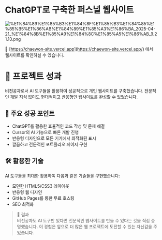 
# ChatGPT로 구축한 퍼스널 웹사이트 


![%E1%84%89%E1%85%B3%E1%84%8F%E1%85%B3%E1%84%85%E1%85%B5%E1%86%AB%E1%84%89%E1%85%A3%E1%86%BA_2025-04-21_%E1%84%8B%E1%85%A9%E1%84%8C%E1%85%A5%E1%86%AB_9.21.10.png](https://prod-files-secure.s3.us-west-2.amazonaws.com/21f139c9-bf9f-4b93-9524-b69d1e4ed145/cce7abc7-f4a9-4f13-b657-e35eb0d10af2/%E1%84%89%E1%85%B3%E1%84%8F%E1%85%B3%E1%84%85%E1%85%B5%E1%86%AB%E1%84%89%E1%85%A3%E1%86%BA_2025-04-21_%E1%84%8B%E1%85%A9%E1%84%8C%E1%85%A5%E1%86%AB_9.21.10.png?X-Amz-Algorithm=AWS4-HMAC-SHA256&X-Amz-Content-Sha256=UNSIGNED-PAYLOAD&X-Amz-Credential=ASIAZI2LB466YYEGROFW%2F20250504%2Fus-west-2%2Fs3%2Faws4_request&X-Amz-Date=20250504T081224Z&X-Amz-Expires=3600&X-Amz-Security-Token=IQoJb3JpZ2luX2VjEGYaCXVzLXdlc3QtMiJHMEUCIQD343wV2BxoQCNjClgSTtT1mtK37OEcAhHDt0ZzVXBH%2FQIgXl%2FkFHyh%2BnX4lOQS58YEJM8kVd1eQ%2FFpSqkTO4%2Baj24qiAQI%2F%2F%2F%2F%2F%2F%2F%2F%2F%2F%2F%2FARAAGgw2Mzc0MjMxODM4MDUiDNZOWwlxdS4WO2es%2BircA%2Bj4oF6Xqi8H61bOvEzO%2B84wByN3dpC2F%2Bu3agR11aRo1bGW0fRwUaFiN1eT%2Fl06ELKS%2BORgwKjfBG5nR6pUYf6fd238mJ7GRMcnvumFeKLHq6ylJZRwBlXB0WoqU8UEtlCDm44VxzryN5rsQoJwS6OicmAsYdh6eCK1N0iX9y8DPGFQTMdo%2FZJZ8jQsx283xYHYSifEU%2FuEfX8lE7ou9j6OIttFCY7j85DvyTRl%2BYzXlLV2ja5hnZhDGfNBz07hXeJjJf0Z7n1yWwRkzrdE83SOEUWhvYoZdfNXVrhdxzTDRvTq5orFs9Q%2FDvTAajFSGCWHsJ%2Bgeh1PCljAyjkbeB00ya%2FOKSb4xZn85HTG8b5ZRpwh4gPh9yuqF9mj4oO8woVbykKqQX2yavp4wc8MiryfLkGy4El6nrh2nRMPJsHNoetO9W88%2F9qQYK5jxnt%2F83fM6dAF%2BB1%2BO0H8tLBDNfI9b83hXA%2Fp3NU1XaiqNMnMwk5gGCD0m5IJZCWVLu38dDF1nLTjfviKN%2FmAIge7e%2BNlHtO%2BMtcZpvEG3EzGzleY4M2chP06Mw7aCRFqNtoDqjTZJJUM7VGMWJayurmHb1FFm4pUoUg%2BhfHNmYwWs4G46Xht92Jo9WkeWep3MJ3%2F28AGOqUBbaEuKX7k7OH4WHm48T3Eq4%2FzLDhVxN0896eyXsPQg4aVzyn5EmVnUUYucXOdLIaKT%2F26fF%2BuV9OGPcRf9ws%2B5dHwVyhbptSFYlgds5c5tD%2F%2BlRh2EcIVboK14eUNK3T%2FCEdN3ULrZmP8YHyRS9EKIZBCGNeGiJHD%2B3w%2FD6hc5JwMZotHMkPNhuUqpWGJpMHpDAjX8O6lQ7gIOuIOgku7jr5KTLhC&X-Amz-Signature=a93ad8e01048bb1fd453624244a28b199b09496dcfaa4e8b802b82c5b8c8a6a2&X-Amz-SignedHeaders=host&x-id=GetObject)


🔗 [https://chaewon-site.vercel.app](https://chaewon-site.vercel.app/) 에서 웹사이트를 확인하실 수 있습니다.


# 🌟 프로젝트 성과


비전공자로서 AI 도구들을 활용하여 성공적으로 개인 웹사이트를 구축했습니다. 전문적인 개발 지식 없이도 현대적이고 반응형인 웹사이트를 완성할 수 있었습니다.


## 💪 주요 성공 포인트

- ChatGPT를 활용한 효율적인 코드 작성 및 문제 해결
- Cursor의 AI 기능으로 빠른 개발 진행
- 반응형 디자인으로 모든 기기에서 최적화된 표시
- 깔끔하고 전문적인 포트폴리오 페이지 구현

## 🛠 활용한 기술


AI 도구들을 최대한 활용하여 다음과 같은 기술들을 구현했습니다:

- 모던한 HTML5/CSS3 레이아웃
- 반응형 웹 디자인
- GitHub Pages를 통한 무료 호스팅
- SEO 최적화

> 🎉 결과  
> 비전공자도 AI 도구만 있다면 전문적인 웹사이트를 만들 수 있다는 것을 직접 증명했습니다. 이 경험은 앞으로 더 많은 웹 프로젝트에 도전할 수 있는 자신감을 주었습니다.

